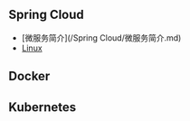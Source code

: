 ## Spring Cloud
- [微服务简介](/Spring Cloud/微服务简介.md)
- [Linux](https://github.com/CyC2018/CS-Notes/blob/master/notes/Linux.md)

## Docker

## Kubernetes

